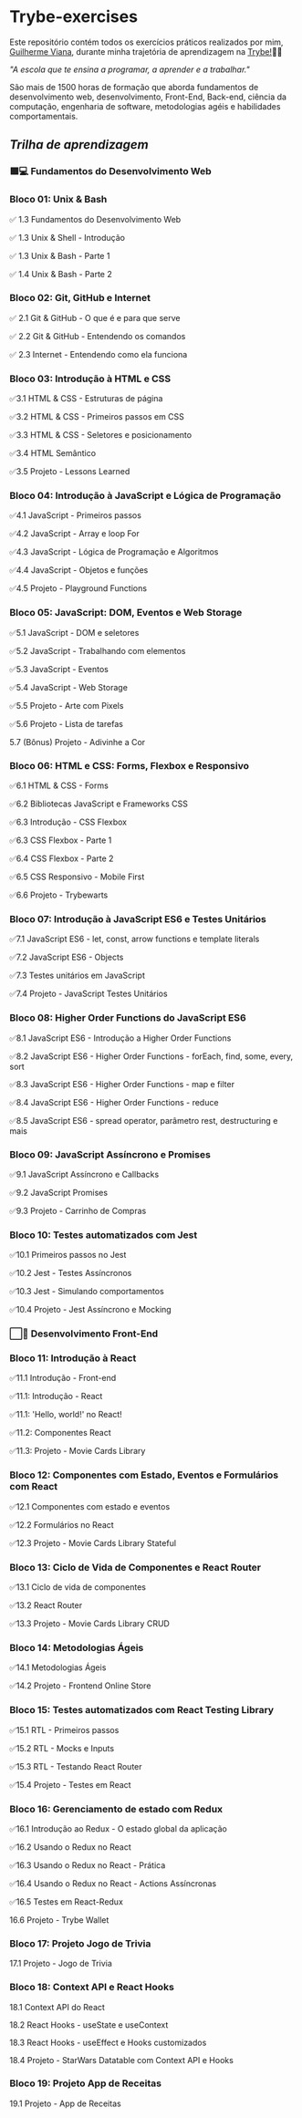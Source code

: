 # Trybe-exercises

<p> Este repositório contém todos os exercícios práticos realizados por mim, 
<a href="https://www.linkedin.com/in/guilherme-viana-097a7b210/">Guilherme Viana</a>, durante minha trajetória de aprendizagem na <a href="https://www.betrybe.com/">Trybe!</a>💚🚀</p>

<p><em>"A escola que te ensina a programar, a aprender e a trabalhar."</em></p>

<p>São mais de 1500 horas de formação que aborda fundamentos de desenvolvimento web, desenvolvimento, Front-End, Back-end, ciência da computação, engenharia de software, metodologias agéis e habilidades comportamentais.</p>

<h2> <em>Trilha de aprendizagem</em> </h2>

<h3> 🟩💻 Fundamentos do Desenvolvimento Web </h3>
<h3>Bloco 01: Unix & Bash</h3>
<p>✅ 1.3 Fundamentos do Desenvolvimento Web</p>
<p>✅ 1.3 Unix & Shell - Introdução</p>
<p>✅ 1.3 Unix & Bash - Parte 1</p>
<p>✅ 1.4 Unix & Bash - Parte 2</p>

<h3>Bloco 02: Git, GitHub e Internet</h3>
<p>✅ 2.1 Git & GitHub - O que é e para que serve</p>
<p>✅ 2.2 Git & GitHub - Entendendo os comandos</p>
<p>✅ 2.3 Internet - Entendendo como ela funciona</p>

<h3>Bloco 03: Introdução à HTML e CSS</h3>
<p>✅3.1 HTML & CSS - Estruturas de página</p> 
<p>✅3.2 HTML & CSS - Primeiros passos em CSS</p>
<p>✅3.3 HTML & CSS - Seletores e posicionamento</p>
<p>✅3.4 HTML Semântico</p>
<p>✅3.5 Projeto - Lessons Learned</p>

<h3>Bloco 04: Introdução à JavaScript e Lógica de Programação</h3>
<p>✅4.1 JavaScript - Primeiros passos</p>
<p>✅4.2 JavaScript - Array e loop For</p>
<p>✅4.3 JavaScript - Lógica de Programação e Algoritmos</p>
<p>✅4.4 JavaScript - Objetos e funções</p>
<p>✅4.5 Projeto - Playground Functions</p>

<h3>Bloco 05: JavaScript: DOM, Eventos e Web Storage</h3>
<p>✅5.1 JavaScript - DOM e seletores</p>
<p>✅5.2 JavaScript - Trabalhando com elementos</p>
<p>✅5.3 JavaScript - Eventos</p>
<p>✅5.4 JavaScript - Web Storage</p>
<p>✅5.5 Projeto - Arte com Pixels</p>
<p>✅5.6 Projeto - Lista de tarefas</p>
<p>5.7 (Bônus) Projeto - Adivinhe a Cor</p>

<h3>Bloco 06: HTML e CSS: Forms, Flexbox e Responsivo</h3>
<p>✅6.1 HTML & CSS - Forms</p>
<p>✅6.2 Bibliotecas JavaScript e Frameworks CSS</p>
<p>✅6.3 Introdução - CSS Flexbox</p>
<p>✅6.3 CSS Flexbox - Parte 1</p>
<p>✅6.4 CSS Flexbox - Parte 2</p>
<p>✅6.5 CSS Responsivo - Mobile First</p>
<p>✅6.6 Projeto - Trybewarts</p>

<h3>Bloco 07: Introdução à JavaScript ES6 e Testes Unitários</h3>
<p>✅7.1 JavaScript ES6 - let, const, arrow functions e template literals</p>
<p>✅7.2 JavaScript ES6 - Objects</p>
<p>✅7.3 Testes unitários em JavaScript</p>
<p>✅7.4 Projeto - JavaScript Testes Unitários</p>

<h3>Bloco 08: Higher Order Functions do JavaScript ES6</h3>
<p>✅8.1 JavaScript ES6 - Introdução a Higher Order Functions</p>
<p>✅8.2 JavaScript ES6 - Higher Order Functions - forEach, find, some, every, sort</p>
<p>✅8.3 JavaScript ES6 - Higher Order Functions - map e filter</p>
<p>✅8.4 JavaScript ES6 - Higher Order Functions - reduce</p>
<p>✅8.5 JavaScript ES6 - spread operator, parâmetro rest, destructuring e mais</p>

<h3>Bloco 09: JavaScript Assíncrono e Promises</h3>
<p>✅9.1 JavaScript Assíncrono e Callbacks</p>
<p>✅9.2 JavaScript Promises</p>
<p>✅9.3 Projeto - Carrinho de Compras</p>

<h3>Bloco 10: Testes automatizados com Jest</h3>
<p>✅10.1 Primeiros passos no Jest</p>
<p>✅10.2 Jest - Testes Assíncronos</p>
<p>✅10.3 Jest - Simulando comportamentos</p>
<p>✅10.4 Projeto - Jest Assíncrono e Mocking</p>

<h3> ⬜️💎 Desenvolvimento Front-End </h3>

<h3>Bloco 11: Introdução à React</h3>
<p>✅11.1 Introdução - Front-end</p>
<p>✅11.1: Introdução - React</p>
<p>✅11.1: 'Hello, world!' no React!</p>
<p>✅11.2: Componentes React</p>
<p>✅11.3: Projeto - Movie Cards Library</p>

<h3>Bloco 12: Componentes com Estado, Eventos e Formulários com React</h3>
<p>✅12.1 Componentes com estado e eventos</p>
<p>✅12.2 Formulários no React</p>
<p>✅12.3 Projeto - Movie Cards Library Stateful</p>

<h3>Bloco 13: Ciclo de Vida de Componentes e React Router</h3>
<p>✅13.1 Ciclo de vida de componentes</p>
<p>✅13.2 React Router</p>
<p>✅13.3 Projeto - Movie Cards Library CRUD</p>

<h3>Bloco 14: Metodologias Ágeis</h3>
<p>✅14.1 Metodologias Ágeis</p>
<p>✅14.2 Projeto - Frontend Online Store</p>

<h3>Bloco 15: Testes automatizados com React Testing Library</h3>
<p>✅15.1 RTL - Primeiros passos</p>
<p>✅15.2 RTL - Mocks e Inputs</p>
<p>✅15.3 RTL - Testando React Router</p>
<p>✅15.4 Projeto - Testes em React</p>

<h3>Bloco 16: Gerenciamento de estado com Redux</h3>
<p>✅16.1 Introdução ao Redux - O estado global da aplicação</p>
<p>✅16.2 Usando o Redux no React</p>
<p>✅16.3 Usando o Redux no React - Prática</p>
<p>✅16.4 Usando o Redux no React - Actions Assíncronas</p>
<p>✅16.5 Testes em React-Redux</p>
<p>16.6 Projeto - Trybe Wallet</p>

<h3>Bloco 17: Projeto Jogo de Trivia</h3>
<p>17.1 Projeto - Jogo de Trivia</p>

<h3>Bloco 18: Context API e React Hooks</h3>
<p>18.1 Context API do React</p>
<p>18.2 React Hooks - useState e useContext</p>
<p>18.3 React Hooks - useEffect e Hooks customizados</p>
<p>18.4 Projeto - StarWars Datatable com Context API e Hooks</p>

<h3>Bloco 19: Projeto App de Receitas</h3>
<p>19.1 Projeto - App de Receitas</p>
